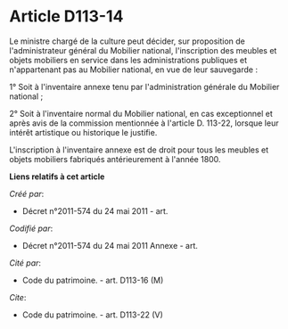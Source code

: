 # Article D113-14

Le ministre chargé de la culture peut décider, sur proposition de l'administrateur général du Mobilier national,
l'inscription des meubles et objets mobiliers en service dans les administrations publiques et n'appartenant pas au Mobilier
national, en vue de leur sauvegarde : 

1° Soit à l'inventaire annexe tenu par l'administration générale du Mobilier national ; 

2° Soit à l'inventaire normal du Mobilier national, en cas exceptionnel et après avis de la commission mentionnée à l'article
D. 113-22, lorsque leur intérêt artistique ou historique le justifie. 

L'inscription à l'inventaire annexe est de droit pour tous les meubles et objets mobiliers fabriqués antérieurement à l'année
1800.

**Liens relatifs à cet article**

_Créé par_:

  - Décret n°2011-574 du 24 mai 2011  - art.

_Codifié par_:

  - Décret n°2011-574 du 24 mai 2011 Annexe - art.

_Cité par_:

  - Code du patrimoine. - art. D113-16 (M)

_Cite_:

  - Code du patrimoine. - art. D113-22 (V)
